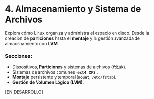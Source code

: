 # 4. Almacenamiento y Sistema de Archivos

Explora cómo Linux organiza y administra el espacio en disco. Desde la creación de **particiones** hasta el **montaje** y la gestión avanzada de almacenamiento con **LVM**.

### Secciones:
* Dispositivos, **Particiones** y sistemas de archivos (**`fdisk`**).
* Sistemas de archivos comunes (**`ext4`**, **`XFS`**).
* **Montaje** persistente y temporal (**`mount`**, `/etc/fstab`).
* **Gestión de Volumen Lógico (LVM)**.

[EN DESARROLLO]
